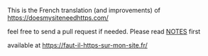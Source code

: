 This is the French translation (and improvements) of https://doesmysiteneedhttps.com/

feel free to send a pull request if needed. Please read [NOTES](NOTES) first 

available at https://faut-il-https-sur-mon-site.fr/

